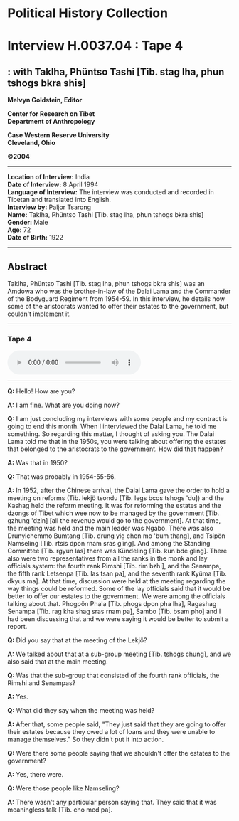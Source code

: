 # Political History Collection  
# Interview H.0037.04 : Tape 4  
##  : with Taklha, Phüntso Tashi [Tib. stag lha, phun tshogs bkra shis]  


**Melvyn Goldstein, Editor**  

**Center for Research on Tibet**  
**Department of Anthropology**  

**Case Western Reserve University**  
**Cleveland, Ohio**  

**©2004**  

---  
**Location of Interview:** India  
**Date of Interview:** 8 April 1994  
**Language of Interview:** The interview was conducted and recorded in Tibetan and translated into English.  
**Interview by:** Paljor Tsarong  
**Name:** Taklha, Phüntso Tashi [Tib. stag lha, phun tshogs bkra shis]  
**Gender:** Male  
**Age:** 72  
**Date of Birth:** 1922  

---  
## Abstract  

 Taklha, Phüntso Tashi [Tib. stag lha, phun tshogs bkra shis] was an Amdowa who was the brother-in-law of the Dalai Lama and the Commander of the Bodyguard Regiment from 1954-59. In this interview, he details how some of the aristocrats wanted to offer their estates to the government, but couldn't implement it. 
  
---
### Tape 4  

<audio controls>
<source src="https://tile.loc.gov/storage-services/service/asian/asiantoha/H_0037_04/H_0037_04.mp3" type="audio/mpeg">
Your browser does not support the audio element.
</audio>  

---

**Q:**  Hello! How are you?   

**A:**  I am fine. What are you doing now?   

**Q:**  I am just concluding my interviews with some people and my contract is going to end this month. When I interviewed the Dalai Lama, he told me something. So regarding this matter, I thought of asking you. The Dalai Lama told me that in the 1950s, you were talking about offering the estates that belonged to the aristocrats to the government. How did that happen?   

**A:**  Was that in 1950?   

**Q:**  That was probably in 1954-55-56.   

**A:**  In 1952, after the Chinese arrival, the Dalai Lama gave the order to hold a meeting on reforms (Tib. lekjö tsondu [Tib. legs bcos tshogs 'du]) and the Kashag held the reform meeting. It was for reforming the estates and the dzongs of Tibet which wee now to be managed by the government [Tib. gzhung 'dzin] [all the revenue would go to the government]. At that time, the meeting was held and the main leader was Ngabö. There was also Drunyichemmo Bumtang [Tib. drung yig chen mo 'bum thang], and Tsipön Namseling [Tib. rtsis dpon rnam sras gling]. And among the Standing Committee [Tib. rgyun las] there was Kündeling [Tib. kun bde gling].  There also were two representatives from all the ranks in the monk and lay officials system: the fourth rank Rimshi [Tib. rim bzhi], and the Senampa, the fifth rank Letsenpa [Tib. las tsan pa], and the seventh rank Kyüma [Tib. dkyus ma]. At that time, discussion were held at the meeting regarding the way things could be reformed. Some of the lay officials said that it would be better to offer our estates to the government. We were among the officials talking about that. Phogpön Phala [Tib. phogs dpon pha lha], Ragashag Senampa [Tib. rag kha shag sras rnam pa], Sambo [Tib. bsam pho] and I had been discussing that and we were saying it would be better to submit a report.   

**Q:**  Did you say that at the meeting of the Lekjö?   

**A:**  We talked about that at a sub-group meeting [Tib. tshogs chung], and we also said that at the main meeting.   

**Q:**  Was that the sub-group that consisted of the fourth rank officials, the Rimshi and Senampas?   

**A:**  Yes.   

**Q:**  What did they say when the meeting was held?   

**A:**  After that, some people said, "They just said that they are going to offer their estates because they owed a lot of loans and they were unable to manage themselves." So they didn't put it into action.   

**Q:**  Were there some people saying that we shouldn't offer the estates to the government?   

**A:**  Yes, there were.   

**Q:**  Were those people like Namseling?   

**A:**  There wasn't any particular person saying that. They said that it was meaningless talk [Tib. cho med pa].   

